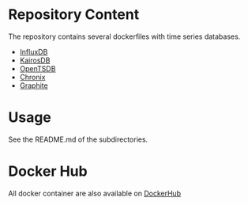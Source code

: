 # Repository Content
The repository contains several dockerfiles with time series databases.
- [InfluxDB](https://influxdata.com/)
- [KairosDB](https://kairosdb.github.io/)
- [OpenTSDB](http://opentsdb.net/)
- [Chronix](http://chronix.io/)
- [Graphite](https://graphite.readthedocs.org/en/latest/)

# Usage
See the README.md of the subdirectories.

# Docker Hub
All docker container are also available on [DockerHub](https://hub.docker.com/u/florianlautenschlager/)
